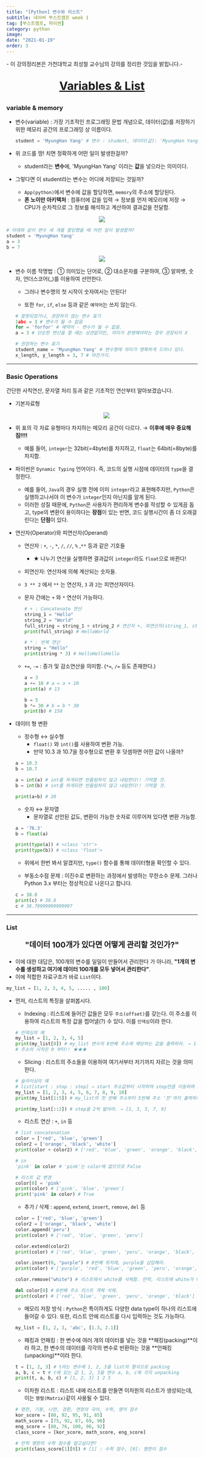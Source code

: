 ```yaml
---
title: "[Python] 변수와 리스트"
subtitle: 네이버 부스트캠프 week 1
tag: [부스트캠프, 파이썬]
category: python
image:
date: "2021-01-19"
order: 3
---
```


\- 이 강의정리본은 가천대학교 최성철 교수님의 강의를 정리한 것임을 밝힙니다.\-

<p align="center" style="font-size : 30px; font-weight: bold;"><U>Variables & List</U></p>

### variable & memory

- 변수(variable) : 가장 기초적인 프로그래밍 문법 개념으로, 데이터(값)를 저장하기 위한 메모리 공간의 프로그래밍 상 이름이다.

  ```python
  student = 'MyungHan Yang' # 변수 : student, 데이터(값): 'MyungHan Yang'
  ```

- 위 코드를 땅! 치면 정확하게 어떤 일이 발생한걸까?

  - student라는 **변수**에, 'MyungHan Yang' 이라는 **값**을 넣으라는 의미이다.

- 그렇다면 이 student라는 변수는 어디에 저장되는 것일까?
  - `App(python)`에서 변수에 값을 할당하면, `memory`의 주소에 할당된다.
  - **폰 노이만 아키텍처** : 컴퓨터에 값을 입력 → 정보를 먼저 메모리에 저장 → CPU가 순차적으로 그 정보를 해석하고 계산하여 결과값을 전달함.

<p align="center"><img src="https://user-images.githubusercontent.com/37925813/105166297-a9452f80-5b5a-11eb-99f4-ddd3676727e5.png"></p>

```python
# 아래와 같이 변수 세 개를 할당했을 때 어떤 일이 발생할까?
student = 'MyungHan Yang'
a = 3
b = 7
```

<p align="center" width="500px"><img src="https://user-images.githubusercontent.com/37925813/105166823-3a1c0b00-5b5b-11eb-8bbc-0f674ff52398.png"> </p>

- 변수 이름 작명법 : ① 의미있는 단어로, ② 대소문자를 구분하여, ③ 알파벳, 숫자, 언더스코어(\_)를 이용하여 선언한다.

  - 그러나 변수명의 첫 시작이 숫자여서는 안된다!

  - 또한 `for`, `if`, `else` 등과 같은 `예약어`는 쓰지 않는다.

  ```python
  # 잘못되었거나, 권장하지 않는 변수 표기
  1abc = 3 # 변수가 될 수 없음
  for = 'forfor' # 예약어 - 변수가 될 수 없음.
  a = 3 # 단순한 연산을 할 때는 상관없지만, 의미가 분명해야하는 경우 권장되지 X

  # 권장하는 변수 표기
  student_name = 'MyungHan Yang' # 변수명에 의미가 명확하게 드러나 있다.
  x_length, y_length = 3, 7 # 마찬가지.
  ```

---

### Basic Operations

간단한 사칙연산, 문자열 처리 등과 같은 기초적인 연산부터 알아보겠습니다.

- 기본자료형

  <p align="center" width="600px"><img src="https://user-images.githubusercontent.com/37925813/105167511-27ee9c80-5b5c-11eb-86f2-2a708878bed0.png"></p>

- 위 표의 각 자료 유형마다 차지하는 메모리 공간이 다르다. → **이후에 매우 중요해짐!!!!**

  - 예를 들어, `integer`는 32bit(=4byte)를 차지하고, `float`는 64bit(=8byte)를 차지함.

- 파이썬은 `Dynamic Typing` 언어이다. 즉, 코드의 실행 시점에 데이터의 `type`을 결정한다.

  - 예를 들어, `Java`의 경우 실행 전에 이미 `integer`라고 표현해주지만, `Python`은 실행하고나서야 이 변수가 `integer`인지 아닌지를 알게 된다.
  - 이러한 성질 때문에, `Python`은 사용자가 편리하게 변수를 작성할 수 있게끔 돕고, type의 변환이 용이하다는 **장점**이 있는 반면, 코드 실행시간이 좀 더 오래걸린다는 **단점**이 있다.

- 연산자(Operator)와 피연산자(Operand)

  - 연산자 : `+`, `-`, `*`, `/`, `//`, `%` ,`**` 등과 같은 기호들

    - ★ 나누기 연산을 실행하면 결과값이 `integer`라도 `float`으로 바뀐다!

  - 피연산자: 연산자에 의해 계산되는 숫자들.

  - `3 ** 2` 에서 `**` 는 연산자, `3` 과 `2`는 피연산자이다.

  - 문자 간에는 `+` 와 `*` 연산이 가능하다.

    ```python
    # + : Concatenate 연산
    string_1 = "Hello"
    string_2 = "World"
    full_string = string_1 + string_2 # 연산자 +, 피연산자(string_1, string_2)
    print(full_string) # HelloWorld
    ```

    ```python
    # * : 반복 연산
    string = "Hello"
    print(string * 3) # HelloHelloHello
    ```

  - `+=`, `-=` : 증가 및 감소연산을 의미함. (`*=`, `/=` 등도 존재한다.)

    ```python
    a = 3
    a += 10 # a = a + 10
    print(a) # 13

    b = 5
    b *= 30 # b = b * 30
    print(b) # 150
    ```

- 데이터 형 변환

  - 정수형 ↔ 실수형
    - `float()` 와 `int()`를 사용하여 변환 가능.
    - 만약 10.3 과 10.7을 정수형으로 변환 후 덧셈하면 어떤 값이 나올까?

  ```python
  a = 10.3
  b = 10.7

  a = int(a) # int를 하게되면 반올림하지 않고 내림한다!! 기억할 것.
  b = int(b) # int를 하게되면 반올림하지 않고 내림한다!! 기억할 것.

  print(a+b) # 20
  ```

  - 숫자 ↔ 문자열
    - 문자열로 선언된 값도, 변환이 가능한 숫자로 이루어져 있다면 변환 가능함.

  ```python
  a = '76.3'
  b = float(a)

  print(type(a)) # <class 'str'>
  print(type(b)) # <class 'float'>
  ```

  - 위에서 한번 봐서 알겠지만, `type()` 함수를 통해 데이터형을 확인할 수 있다.

  - 부동소수점 문제 : 이진수로 변환하는 과정에서 발생하는 무한소수 문제. 그러나 Python 3.x 부터는 정상적으로 나온다고 합니다.

  ```python
  c = 38.8
  print(c) # 38.8
  c # 38.79999999999997
  ```

---

### List

<p align="center" style="font-size:20px; font-weight:bold"> "데이터 100개가 있다면 어떻게 관리할 것인가?"</p>

- 이에 대한 대답은, 100개의 변수를 일일이 만들어서 관리한다 가 아니라, **"1개의 변수를 생성하고 여기에 데이터 100개를 모두 넣어서 관리한다"**.
- 이에 적합한 자료구조가 바로 `List`이다.

```python
my_list = [1, 2, 3, 4, 5, ..... , 100]
```

- 먼저, 리스트의 특징을 살펴봅시다.

  - Indexing : 리스트에 들어간 값들은 모두 `주소(offset)`를 갖는다. 이 주소를 이용하여 리스트의 특정 값을 찝어낼(?) 수 있다. 이를 `인덱싱`이라 한다.

  ```python
  # 인덱싱의 예
  my_list = [1, 2, 3, 4, 5]
  print(my_list[0]) # my_list 변수의 0번째 주소에 해당하는 값을 출력하라. → 1
  # 주소의 시작은 0 부터!! ★★★
  ```

  - Slicing : 리스트의 주소들을 이용하여 여기서부터 저기까지 자르는 것을 의미한다.

  ```python
  # 슬라이싱의 예
  # list[start : stop : step] → start 주소값부터 시작하여 step만큼 이동하며 stop 전 주소값에서 슬라이싱이 끝난다.
  my_list = [1, 2, 3, 4, 5, 6, 7, 8, 9, 10]
  print(my_list[1:5]) # my_list의 첫 번째 주소부터 5번째 주소 '전'까지 출력하라. → [2, 3, 4, 5]

  print(my_list[::2]) # step을 2씩 밟아라. → [1, 3, 5, 7, 9]
  ```

  - 리스트 연산 : `+`, `in` 등

  ```python
  # list concatenation
  color = ['red', 'blue', 'green']
  color2 = ['orange', 'black', 'white']
  print(color + color2) # ['red', 'blue', 'green', 'orange', 'black', 'white']

  # in
  'pink' in color # 'pink'는 color에 없으므로 False

  # 리스트 값 변경
  color[0] = 'pink'
  print(color) # ['pink', 'blue', 'green']
  print('pink' in color) # True
  ```

  - 추가 / 삭제 : `append`, `extend`, `insert`, `remove`, `del` 등

  ```python
  color = ['red', 'blue', 'green']
  color2 = ['orange', 'black', 'white']
  color.append('peru')
  print(color) # ['red', 'blue', 'green', 'peru']

  color.extend(color2)
  print(color) # ['red', 'blue', 'green', 'peru', 'orange', 'black', 'white']

  color.insert(0, "purple") # 0번째 위치에, purple을 삽입해라.
  print(color) # ['purple', 'red', 'blue', 'green', 'peru', 'orange', 'black', 'white']

  color.remove("white") # 리스트에서 white를 삭제함. 만약, 리스트에 white가 여러 개 있다면 제일 앞에 있는 놈 하나만 삭제함.

  del color[0] # 0번째 주소 리스트 객체 삭제.
  print(color) # ['red', 'blue', 'green', 'peru', 'orange', 'black']
  ```

  - 메모리 저장 방식 : `Python`은 특이하게도 다양한 data type이 하나의 리스트에 들어갈 수 있다. 또한, 리스트 안에 리스트를 다시 입력하는 것도 가능하다.

  ```python
  my_list = [1, 2, 3, 'abc', [1.3, 2.1]]
  ```

  - 패킹과 언패킹 : 한 변수에 여러 개의 데이터를 넣는 것을 **패킹(packing)**이라 하고, 한 변수의 데이터를 각각의 변수로 반환하는 것을 **언패킹(unpacking)**이라 한다.

  ```python
  t = [1, 2, 3] # t라는 변수에 1, 2, 3을 list의 형식으로 packing
  a, b, c = t # t에 있는 값 1, 2, 3을 변수 a, b, c에 각각 unpacking
  print(t, a, b, c) # [1, 2, 3] 1 2 3
  ```

  - 이차원 리스트 : 리스트 내에 리스트를 만들면 이차원의 리스트가 생성되는데, 이는 `행렬(Matrix)`같이 사용될 수 있다.

  ```python
  # 명한, 기봉, 나현, 경환, 연정의 국어, 수학, 영어 점수
  kor_score = [80, 92, 95, 91, 85]
  math_score = [75, 92, 87, 69, 90]
  eng_score = [80, 76, 100, 96, 92]
  class_score = [kor_score, math_score, eng_score]

  # 만약 명한의 수학 점수를 알고싶다면?
  print(class_score[1][0]) # [1] : 수학 점수, [0]: 명한이 점수
  ```
